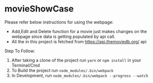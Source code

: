 # movieShowCase
Please refer below instructions for using the webpage:
 - Add,Edit and Delete function for a movie just makes changes on the webpage since data is getting populated by api call.
 - All the in this project is fetched from https://api.themoviedb.org/ api 

Step To Follow:
 1. After taking a clone of the project run `yarn` or `npm install` in your Terminal/Cmd
 2. To Build the project run `node_modules/.bin/webpack`
 3. In Development, run `node_modules/.bin/webpack --progress --watch`
